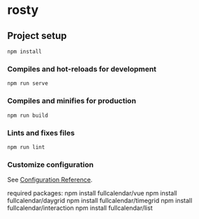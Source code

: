# rosty

## Project setup
```
npm install
```

### Compiles and hot-reloads for development
```
npm run serve
```

### Compiles and minifies for production
```
npm run build
```

### Lints and fixes files
```
npm run lint
```

### Customize configuration
See [Configuration Reference](https://cli.vuejs.org/config/).



required packages:
    npm install fullcalendar/vue
    npm install fullcalendar/daygrid
    npm install fullcalendar/timegrid
    npm install fullcalendar/interaction
    npm install fullcalendar/list

